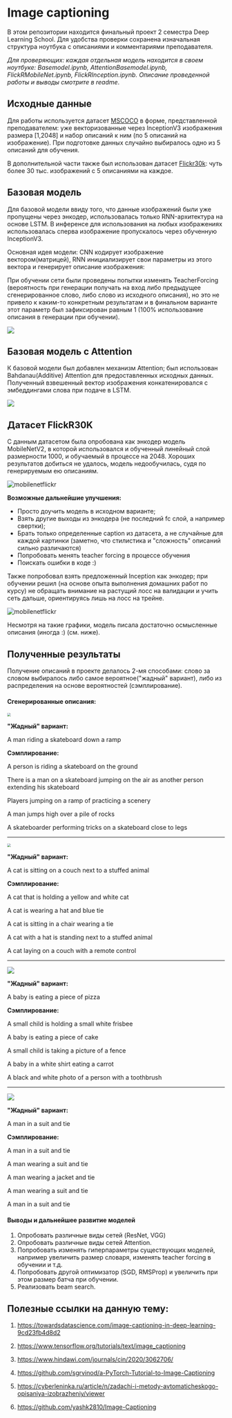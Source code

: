 # Image captioning

В этом репозитории находится финальный проект 2 семестра Deep Learning School. Для удобства проверки сохранена изначальная структура ноутбука с описаниями и комментариями преподавателя.

*Для проверяющих: каждая отдельная модель находится в своем ноутбуке: Basemodel.ipynb, AttentionBasemodel.ipynb, FlickRMobileNet.ipynb, FlickRInception.ipynb. Описание проведенной работы и выводы смотрите в readme*.

## Исходные данные

Для работы используется датасет [MSCOCO](https://cocodataset.org/#download) в форме, представленной преподавателем: уже векторизованные через InceptionV3 изображения размера [1,2048] и набор описаний к ним (по 5 описаний на изображение). При подготовке данных случайно выбиралось одно из 5 описаний для обучения.

В дополнительной части также был использован датасет [Flickr30k](https://www.kaggle.com/hsankesara/flickr-image-dataset): чуть более 30 тыс. изображений с 5 описаниями на каждое.

## Базовая модель

Для базовой модели ввиду того, что данные изображений были уже пропущены через энкодер, использовалась только RNN-архитектура на основе LSTM. В инференсе для использования на любых изображениях использовалась сперва изображение пропускалось через обученную InceptionV3.

Основная идея модели: CNN кодирует изображение вектором(матрицей), RNN инициализирует свои параметры из этого вектора и генерирует описание изображения:

При обучении сети были проведены попытки изменять TeacherForcing (вероятность при генерации получать на вход либо предыдущее сгенерированное слово, либо слово из исходного описания), но это не привело к каким-то конкретным результатам и в финальном варианте этот параметр был зафиксирован равным 1 (100% использование описания в генерации при обучении).

![](pics/base_model.png)

## Базовая модель с Attention

К базовой модели был добавлен механизм Attention; был использован Bahdanau(Additive) Attention для предоставленных исходных данных. Полученный взвешенный вектор изображения конкатенировался с эмбеддингами слова при подаче в LSTM.

![](pics/att20epochs.png)

## Датасет FlickR30K

С данным датасетом была опробована как энкодер модель MobileNetV2, в которой использовался и обученный линейный слой размерности 1000, и обучаемый в процессе на 2048. Хороших результатов добиться не удалось, модель недообучилась, судя по генерируемым ею описаниям. 

![mobilenetflickr](pics/mobilenetflickr.png)

**Возможные дальнейшие улучшения:**

- Просто доучить модель в исходном варианте;
- Взять другие выходы из энкодера (не последний fc слой, а например свертки);
- Брать только определенные caption из датасета, а не случайные для каждой картинки (заметно, что стилистика и "сложность" описаний сильно различаются)
- Попробовать менять teacher forcing в процессе обучения
- Поискать ошибки в коде :)

Также попробовал взять предложенный Inception как энкодер; при обучении решил (на основе опыта выполнения домашних работ по курсу) не обращать внимание на растущий лосс на валидации и учить сеть дальше, ориентируясь лишь на лосс на трейне.

![mobilenetflickr](pics/flickrinception.png)

Несмотря на такие графики, модель писала достаточно осмысленные описания (иногда :) (см. ниже).

## Полученные результаты

Получение описаний в проекте делалось 2-мя способами: слово за словом выбиралось либо самое вероятное("жадный" вариант), либо из распределения на основе вероятностей (сэмплирование).

#### Сгенерированные описания:

<img src="pics/1.jpg" style="zoom:50%;" /> 

**"Жадный" вариант:** 

A man riding a skateboard down a ramp

**Сэмплирование:**  

A person is riding a skateboard on the ground

There is a man on a skateboard jumping on the air as another person extending his skateboard 

Players jumping on a ramp of practicing a scenery

A man jumps high over a pile of rocks 

A skateboarder performing tricks on a skateboard close to legs

---
<img src="pics/2.jpg" style="zoom:50%;" /> 

**"Жадный" вариант:**

A cat is sitting on a couch next to a stuffed animal

**Сэмплирование:** 

A cat that is holding a yellow and white cat

A cat is wearing a hat and blue tie

A cat is sitting in a chair wearing a tie 

A cat with a hat is standing next to a stuffed animal

A cat laying on a couch with a remote control

---
 <img src="pics/3.jpg" style="zoom:100%;" />

**"Жадный" вариант:** 

A baby is eating a piece of pizza

**Сэмплирование:**  

A small child is holding a small white frisbee 

A baby is eating a piece of cake 

A small child is taking a picture of a fence 

A baby in a white shirt eating a carrot 

A black and white photo of a person with a toothbrush

---
<img src="pics/4.jpg" style="zoom:100%;" /> 

**"Жадный" вариант:** 

A man in a suit and tie

**Сэмплирование:**  

A man in a suit and tie 

A man wearing a suit and tie 

A man wearing a jacket and tie 

A man wearing a suit and tie 

A man in a suit and tie

#### Выводы и дальнейшее развитие моделей

1. Опробовать различные виды сетей (ResNet, VGG)
2. Опробовать различные виды сетей Attention.
3. Попробовать изменять гиперпараметры существующих моделей, например увеличить размер словаря, изменять teacher forcing в обучении и т.д.
4. Попробовать другой оптимизатор (SGD, RMSProp) и увеличить при этом размер батча при обучении.
5. Реализовать beam search.

## Полезные ссылки на данную тему:

1. https://towardsdatascience.com/image-captioning-in-deep-learning-9cd23fb4d8d2

2. https://www.tensorflow.org/tutorials/text/image_captioning

3. https://www.hindawi.com/journals/cin/2020/3062706/

4. https://github.com/sgrvinod/a-PyTorch-Tutorial-to-Image-Captioning

5. https://cyberleninka.ru/article/n/zadachi-i-metody-avtomaticheskogo-opisaniya-izobrazheniy/viewer

6. https://github.com/yashk2810/Image-Captioning

   
